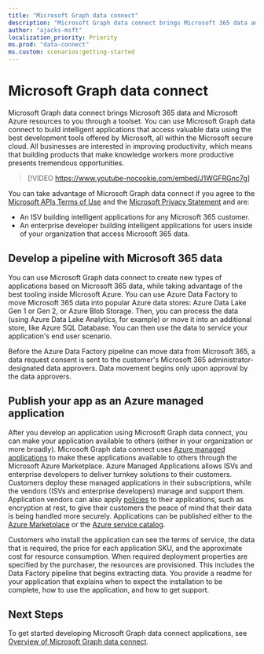 ```yaml
---
title: "Microsoft Graph data connect"
description: "Microsoft Graph data connect brings Microsoft 365 data and Microsoft Azure resources to you through a core data pipeline. You can use Microsoft Graph data connect to build intelligent applications that access valuable data using the best development tools offered by Microsoft, all within the Microsoft secure cloud. All businesses are interested in improving productivity, which means that building products that make knowledge workers more productive presents tremendous opportunities. "
author: "ajacks-msft"
localization_priority: Priority
ms.prod: "data-connect"
ms.custom: scenarios:getting-started
---
```


# Microsoft Graph data connect

Microsoft Graph data connect brings Microsoft 365 data and Microsoft Azure resources to you through a toolset. You can use Microsoft Graph data connect to build intelligent applications that access valuable data using the best development tools offered by Microsoft, all within the Microsoft secure cloud. All businesses are interested in improving productivity, which means that building products that make knowledge workers more productive presents tremendous opportunities.

> [!VIDEO https://www.youtube-nocookie.com/embed/J1WGFRGnc7g]

You can take advantage of Microsoft Graph data connect if you agree to the [Microsoft APIs Terms of Use](/legal/microsoft-apis/terms-of-use?context=/graph/context) and the [Microsoft Privacy Statement](https://go.microsoft.com/fwlink/p/?LinkId=123161) and are:

- An ISV building intelligent applications for any Microsoft 365 customer.
- An enterprise developer building intelligent applications for users inside of your organization that access Microsoft 365 data.

## Develop a pipeline with Microsoft 365 data

You can use Microsoft Graph data connect to create new types of applications based on Microsoft 365 data, while taking advantage of the best tooling inside Microsoft Azure. You can use Azure Data Factory to move Microsoft 365 data into popular Azure data stores: Azure Data Lake Gen 1 or Gen 2, or Azure Blob Storage. Then, you can process the data (using Azure Data Lake Analytics, for example) or move it into an additional store, like Azure SQL Database. You can then use the data to service your application's end user scenario.

Before the Azure Data Factory pipeline can move data from Microsoft 365, a data request consent is sent to the customer's Microsoft 365 administrator-designated data approvers. Data movement begins only upon approval by the data approvers.

## Publish your app as an Azure managed application

After you develop an application using Microsoft Graph data connect, you can make your application available to others (either in your organization or more broadly). Microsoft Graph data connect uses [Azure managed applications](/azure/managed-applications/overview) to make these applications available to others through the Microsoft Azure Marketplace. Azure Managed Applications allows ISVs and enterprise developers to deliver turnkey solutions to their customers. Customers deploy these managed applications in their subscriptions, while the vendors (ISVs and enterprise developers) manage and support them. Application vendors can also apply [policies](/azure/managed-applications/overview#azure-policy) to their applications, such as encryption at rest, to give their customers the peace of mind that their data is being handled more securely. Applications can be published either to the [Azure Marketplace](/azure/managed-applications/publish-marketplace-app) or the [Azure service catalog](/azure/managed-applications/publish-service-catalog-app).

Customers who install the application can see the terms of service, the data that is required, the price for each application SKU, and the approximate cost for resource consumption. When required deployment properties are specified by the purchaser, the resources are provisioned. This includes the Data Factory pipeline that begins extracting data. You provide a readme for your application that explains when to expect the installation to be complete, how to use the application, and how to get support.

## Next Steps

To get started developing Microsoft Graph data connect applications, see [Overview of Microsoft Graph data connect](data-connect-concept-overview.md).

